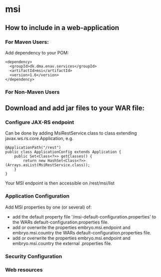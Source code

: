 msi
=========

## How to include in a web-application

### For Maven Users: 
Add dependency to your POM: 

    <dependency>
      <groupId>dk.dma.enav.services</groupId>
      <artifactId>msi</artifactId>
      <version>1.6</version>
    </dependency>

### For Non-Maven Users
Download and add jar files to your WAR file: 
- 

### Configure JAX-RS endpoint
Can be done by adding MsiRestService.class to class extending javax.ws.rs.core.Application, e.g. 

    @ApplicationPath("/rest")
    public class ApplicationConfig extends Application {
        public Set<Class<?>> getClasses() {
            return new HashSet<Class<?>>(Arrays.asList(MsiRestService.class));
        }
    }

Your MSI endpoint is then accessible on /rest/msi/list

### Application Configuration
Add MSI properties by one (or several) of:
- add the default property file '/msi-default-configuration.properties' to the WARs default-configuration.properties file.
- add or overwrite the properties embryo.msi.endpoint and embryo.msi.country the WARs default-configuration.properties file. 
- add or overwrite the properties embryo.msi.endpoint and embryo.msi.country the external .properties file. 

### Security Configuration


### Web resources

